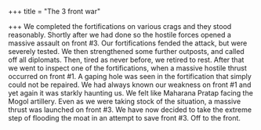 +++
title = "The 3 front war"

+++
We completed the fortifications on various crags and they stood
reasonably. Shortly after we had done so the hostile forces opened a
massive assault on front \#3. Our fortifications fended the attack, but
were severely tested. We then strengthened some further outposts, and
called off all diplomats. Then, tired as never before, we retired to
rest. After that we went to inspect one of the fortifications, when a
massive hostile thrust occurred on front \#1. A gaping hole was seen in
the fortification that simply could not be repaired. We had always known
our weakness on front \#1 and yet again it was starkly haunting us. We
felt like Maharana Pratap facing the Mogol artillery. Even as we were
taking stock of the situation, a massive thrust was launched on front
\#3. We have now decided to take the extreme step of flooding the moat
in an attempt to save front \#3. Off to the front.
